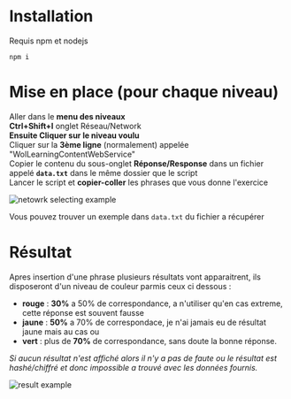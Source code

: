 # Installation

Requis npm et nodejs

`npm i`

# Mise en place (pour chaque niveau)

Aller dans le **menu des niveaux**  
**Ctrl+Shift+I** onglet Réseau/Network  
**Ensuite Cliquer sur le niveau voulu**  
Cliquer sur la **3ème ligne** (normalement) appelée "WolLearningContentWebService"  
Copier le contenu du sous-onglet **Réponse/Response** dans un fichier appelé **`data.txt`** dans le même dossier que le script  
Lancer le script et **copier-coller** les phrases que vous donne l'exercice  

![netowrk selecting example](https://media.discordapp.net/attachments/750647043696885822/939579266868338718/unknown.png?width=1440&height=220)

Vous pouvez trouver un exemple dans `data.txt` du fichier a récupérer

# Résultat

Apres insertion d'une phrase plusieurs résultats vont apparaitrent,
ils disposeront d'un niveau de couleur parmis ceux ci dessous :
- **rouge** : **30%** a 50% de correspondance, a n'utiliser qu'en cas extreme, cette réponse est souvent fausse
- **jaune** : **50%** a 70% de correspondace, je n'ai jamais eu de résultat jaune mais au cas ou
- **vert** : plus de **70%** de correspondance, sans doute la bonne réponse.

*Si aucun résultat n'est affiché alors il n'y a pas de faute ou le résultat est hashé/chiffré et donc impossible a trouvé avec les données fournis.*

![result example](https://media.discordapp.net/attachments/750647043696885822/939588042040164362/unknown.png)

